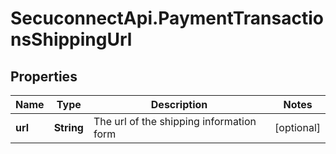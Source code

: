 # SecuconnectApi.PaymentTransactionsShippingUrl

## Properties
Name | Type | Description | Notes
------------ | ------------- | ------------- | -------------
**url** | **String** | The url of the shipping information form | [optional] 


